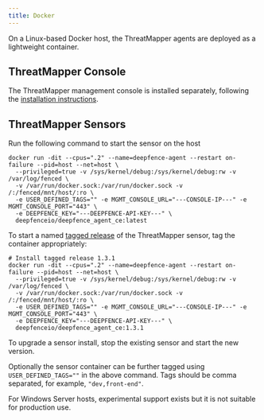 ```yaml
---
title: Docker
---
```


On a Linux-based Docker host, the ThreatMapper agents are deployed as a lightweight container.

## ThreatMapper Console

The ThreatMapper management console is installed separately, following the [installation instructions](Installing-the-Management-Console).

## ThreatMapper Sensors

Run the following command to start the sensor on the host

```
docker run -dit --cpus=".2" --name=deepfence-agent --restart on-failure --pid=host --net=host \
  --privileged=true -v /sys/kernel/debug:/sys/kernel/debug:rw -v /var/log/fenced \
  -v /var/run/docker.sock:/var/run/docker.sock -v /:/fenced/mnt/host/:ro \
  -e USER_DEFINED_TAGS="" -e MGMT_CONSOLE_URL="---CONSOLE-IP---" -e MGMT_CONSOLE_PORT="443" \
  -e DEEPFENCE_KEY="---DEEPFENCE-API-KEY---" \
  deepfenceio/deepfence_agent_ce:latest
```

To start a named [tagged release](https://github.com/deepfence/ThreatMapper/releases) of the ThreatMapper sensor, tag the container appropriately:

```
# Install tagged release 1.3.1
docker run -dit --cpus=".2" --name=deepfence-agent --restart on-failure --pid=host --net=host \
  --privileged=true -v /sys/kernel/debug:/sys/kernel/debug:rw -v /var/log/fenced \
  -v /var/run/docker.sock:/var/run/docker.sock -v /:/fenced/mnt/host/:ro \
  -e USER_DEFINED_TAGS="" -e MGMT_CONSOLE_URL="---CONSOLE-IP---" -e MGMT_CONSOLE_PORT="443" \
  -e DEEPFENCE_KEY="---DEEPFENCE-API-KEY---" \
  deepfenceio/deepfence_agent_ce:1.3.1
```

To upgrade a sensor install, stop the existing sensor and start the new version.

Optionally the sensor container can be further tagged using ```USER_DEFINED_TAGS=""``` in the above command. Tags should be comma separated, for example, ```"dev,front-end"```.

For Windows Server hosts, experimental support exists but it is not suitable for production use.
